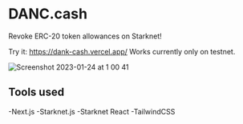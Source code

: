 # DANC.cash

Revoke ERC-20 token allowances on Starknet!

Try it: https://dank-cash.vercel.app/
Works currently only on testnet.

![Screenshot 2023-01-24 at 1 00 41](https://user-images.githubusercontent.com/106890011/214171973-7d4a2781-d147-488b-951b-651c66183c85.png)

## Tools used

-Next.js
-Starknet.js
-Starknet React
-TailwindCSS
